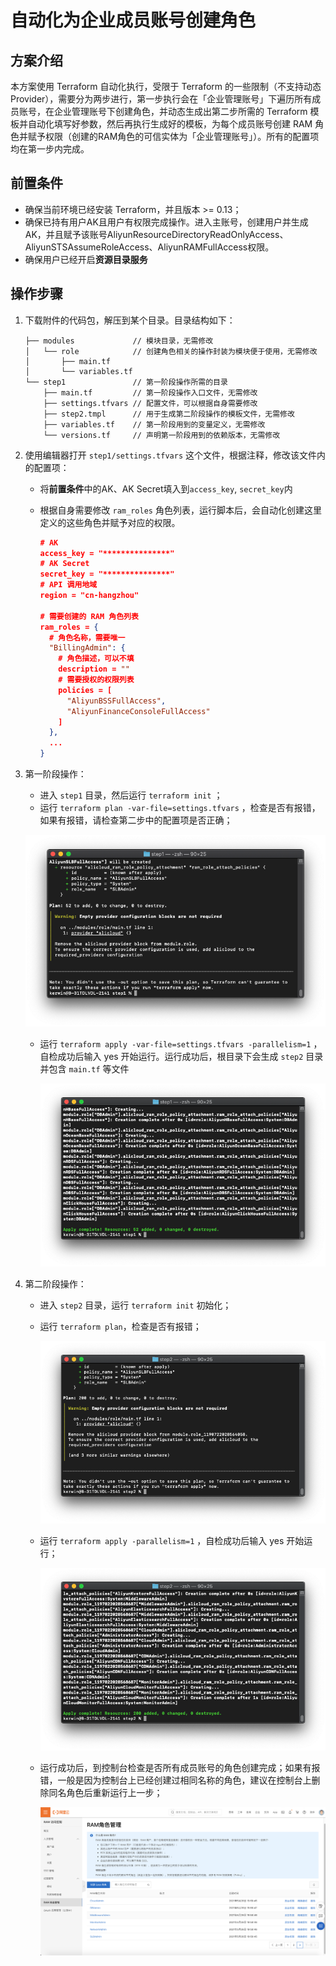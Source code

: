 # 自动化为企业成员账号创建角色

## 方案介绍

本方案使用 Terraform 自动化执行，受限于 Terraform 的一些限制（不支持动态 Provider），需要分为两步进行，第一步执行会在「企业管理账号」下遍历所有成员账号，在企业管理账号下创建角色，并动态生成出第二步所需的 Terraform 模板并自动化填写好参数，然后再执行生成好的模板，为每个成员账号创建 RAM 角色并赋予权限（创建的RAM角色的可信实体为「企业管理账号」）。所有的配置项均在第一步内完成。

## 前置条件

- 确保当前环境已经安装 Terraform，并且版本 >= 0.13；
- 确保已持有用户AK且用户有权限完成操作。进入主账号，创建用户并生成AK，并且赋予该账号AliyunResourceDirectoryReadOnlyAccess、AliyunSTSAssumeRoleAccess、AliyunRAMFullAccess权限。
- 确保用户已经开启**资源目录服务**

## 操作步骤

1. 下载附件的代码包，解压到某个目录。目录结构如下：

   ```
   ├── modules             // 模块目录，无需修改
   │   └── role            // 创建角色相关的操作封装为模块便于使用，无需修改
   │       ├── main.tf 
   │       └── variables.tf
   └── step1               // 第一阶段操作所需的目录
       ├── main.tf         // 第一阶段操作入口文件，无需修改
       ├── settings.tfvars // 配置文件，可以根据自身需要修改
       ├── step2.tmpl      // 用于生成第二阶段操作的模板文件，无需修改
       ├── variables.tf    // 第一阶段用到的变量定义，无需修改
       └── versions.tf     // 声明第一阶段用到的依赖版本，无需修改
   ```

2. 使用编辑器打开 `step1/settings.tfvars` 这个文件，根据注释，修改该文件内的配置项：

   - 将**前置条件**中的AK、AK Secret填入到`access_key`, `secret_key`内

   - 根据自身需要修改 `ram_roles` 角色列表，运行脚本后，会自动化创建这里定义的这些角色并赋予对应的权限。

     ```json
     # AK
     access_key = "***************"
     # AK Secret
     secret_key = "***************"
     # API 调用地域
     region = "cn-hangzhou"
     
     # 需要创建的 RAM 角色列表
     ram_roles = {
       # 角色名称，需要唯一
       "BillingAdmin": {
         # 角色描述，可以不填
         description = ""
         # 需要授权的权限列表
         policies = [
           "AliyunBSSFullAccess",
           "AliyunFinanceConsoleFullAccess"
         ]
       },
       ...
     }
     
     ```

3. 第一阶段操作：

   - 进入 `step1` 目录，然后运行 `terraform init` ；
   - 运行 `terraform plan -var-file=settings.tfvars` ，检查是否有报错，如果有报错，请检查第二步中的配置项是否正确；

   ![6.03-plan运行结果](../img/6.03-step1-plan运行结果.png)

   - 运行 `terraform apply -var-file=settings.tfvars -parallelism=1` ，自检成功后输入 yes 开始运行。运行成功后，根目录下会生成 `step2` 目录并包含 `main.tf` 等文件

     ![7.03-step1-apply运行结果](../img/7.03-step1-apply运行结果.png)

4. 第二阶段操作：

   - 进入 `step2` 目录，运行 `terraform init` 初始化；

   - 运行 `terraform plan`，检查是否有报错；

     ![8.03-step2-plan运行结果](../img/8.03-step2-plan运行结果.png)

   - 运行 `terraform apply -parallelism=1` ，自检成功后输入 yes 开始运行；

     ![9.03-step2-apply运行结果](../img/9.03-step2-apply运行结果.png)

   - 运行成功后，到控制台检查是否所有成员账号的角色创建完成；如果有报错，一般是因为控制台上已经创建过相同名称的角色，建议在控制台上删除同名角色后重新运行上一步；

     ![10.03-控制台](../img/10.03-控制台.png)